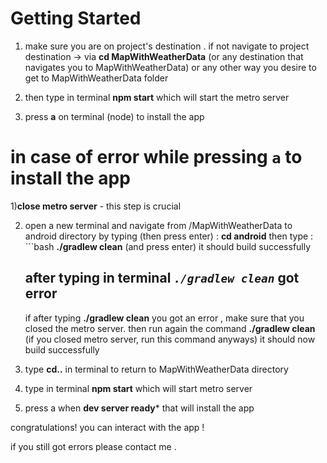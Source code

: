 # Getting Started
1) make sure you are on project's destination . if not navigate to project destination -> 
via **cd MapWithWeatherData** (or any destination that navigates you to MapWithWeatherData) or any other way you desire to get to MapWithWeatherData folder

2) then type in terminal **npm start** which will start the metro server
3) press **a** on terminal (node) to install the app

# in case of error while pressing `a` to install the app

1)**close metro server** - this step is crucial

2) open a new terminal and navigate from /MapWithWeatherData to android directory by typing (then press enter) :  **cd android**
   then type : ```bash **./gradlew clean** (and press enter) it should  build successfully
   
   ## after typing in terminal *`./gradlew clean`* got error
   
   if after typing **./gradlew clean** you got an error , make sure that you closed the metro server. 
   then run again the command **./gradlew clean** (if you closed metro server, run this command anyways) it should now build successfully

4) type **cd..** in terminal to return to MapWithWeatherData directory
5) type in terminal **npm start** which will start metro server
6) press a when **dev server ready*** that will install the app 

congratulations! you can interact with the app !

if you still got errors please contact me . 

